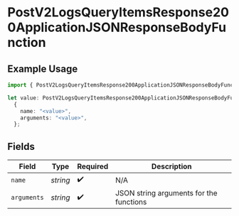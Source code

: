 # PostV2LogsQueryItemsResponse200ApplicationJSONResponseBodyFunction

## Example Usage

```typescript
import { PostV2LogsQueryItemsResponse200ApplicationJSONResponseBodyFunction } from "orq-poc-typescript-multi-env-version/models/operations";

let value: PostV2LogsQueryItemsResponse200ApplicationJSONResponseBodyFunction =
  {
    name: "<value>",
    arguments: "<value>",
  };
```

## Fields

| Field                                   | Type                                    | Required                                | Description                             |
| --------------------------------------- | --------------------------------------- | --------------------------------------- | --------------------------------------- |
| `name`                                  | *string*                                | :heavy_check_mark:                      | N/A                                     |
| `arguments`                             | *string*                                | :heavy_check_mark:                      | JSON string arguments for the functions |